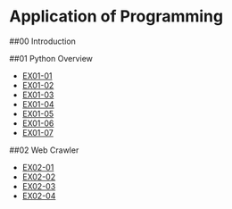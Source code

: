 # Application of Programming

##00 Introduction

##01 Python Overview

- [EX01-01](EX01_01.ipynb)
- [EX01-02](EX01_02_BMI計算.ipynb)
- [EX01-03](EX01_03Rock_Paper_Scissors.ipynb)
- [EX01-04](EX01_04終極密碼.ipynb)
- [EX01-05](EX01_05_Caesar_Cipher_Encode_and_decode_.ipynb)
- [EX01-06](EX01_06_簡易購物車.ipynb)
- [EX01-07](EX01_07_美食資訊查詢.ipynb)

##02 Web Crawler
- [EX02-01](EX02_01_My_Chatbot.ipynb)
- [EX02-02](EX02_02_高雄紅橘線捷運車站位置查詢.ipynb)
- [EX02-03](EX02_03_Yahoo_新聞儲存_Google_試算表.ipynb)
- [EX02-04](EX02_04_Download_Pokemon_Images.ipynb)
